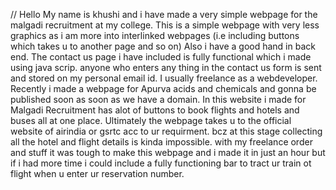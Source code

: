 // Hello My name is khushi and i have made a very simple webpage for the malgadi recruitment at my college. 
This is a simple webpage with very less graphics as i am more into interlinked webpages (i.e including buttons which takes u to another page and so on)
Also i have a good hand in back end. The contact us page i have included is fully functional which i made using java scrip. anyone who enters any thing in the contact us form is sent and stored on my personal email id. 
I usually freelance as a webdeveloper. Recently i made a webpage for Apurva acids and chemicals and gonna be published soon as soon as we have a domain. 
In this website i made for Malgadi Recruitment has alot of buttons to book flights and hotels and buses all at one place. Ultimately the webpage takes u to the official website of airindia or gsrtc acc to ur requirment. bcz at this stage collecting all the hotel and flight details is kinda impossible. 
with my freelance order and stuff it was tough to make this webpage and i made it in just an hour but if i had more time i could include a fully functioning bar to tract ur train ot flight when u enter ur reservation number. 
